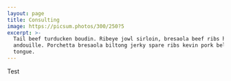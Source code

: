 ```yaml
---
layout: page
title: Consulting
image: https://picsum.photos/300/250?5
excerpt: >-
  Tail beef turducken boudin. Ribeye jowl sirloin, bresaola beef ribs ham hock chuck cupim
  andouille. Porchetta bresaola biltong jerky spare ribs kevin pork belly. Buffalo pastrami
  tongue.
---
```


Test